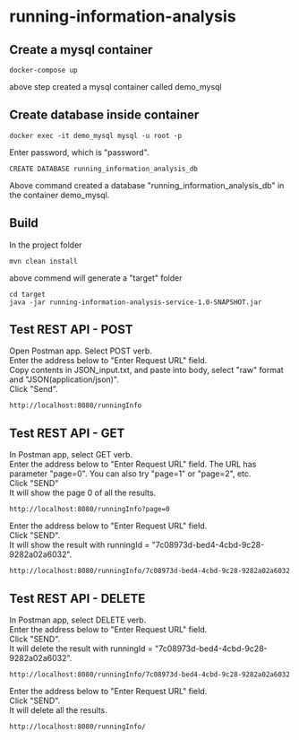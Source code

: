 # running-information-analysis

## Create a mysql container

```
docker-compose up
```
above step created a mysql container called demo_mysql

## Create database inside container
```
docker exec -it demo_mysql mysql -u root -p
```
Enter password, which is "password".

```
CREATE DATABASE running_information_analysis_db
```
Above command created a database "running_information_analysis_db" in the container demo_mysql.

## Build
In the project folder
```
mvn clean install
```

above commend will generate a "target" folder
```
cd target
java -jar running-information-analysis-service-1.0-SNAPSHOT.jar
```

## Test REST API - POST
Open Postman app. Select POST verb. <br/>
Enter the address below to "Enter Request URL" field. <br/>
Copy contents in JSON_input.txt, and paste into body, select "raw" format and "JSON(application/json)".<br/>
Click "Send".<br/>
```
http://localhost:8080/runningInfo
```

## Test REST API - GET 
In Postman app, select GET verb. <br/>
Enter the address below to "Enter Request URL" field. The URL has parameter "page=0". You can also try "page=1" or "page=2", etc. <br/>
Click "SEND" <br/>
It will show the page 0 of all the results.
```
http://localhost:8080/runningInfo?page=0
```

Enter the address below to "Enter Request URL" field. <br/>
Click "SEND".<br/>
It will show the result with runningId = "7c08973d-bed4-4cbd-9c28-9282a02a6032". <br/>
```
http://localhost:8080/runningInfo/7c08973d-bed4-4cbd-9c28-9282a02a6032
```

## Test REST API - DELETE<br/>
In Postman app, select DELETE verb. <br/>
Enter the address below to "Enter Request URL" field. <br/>
Click "SEND".<br/>
It will delete the result with runningId = "7c08973d-bed4-4cbd-9c28-9282a02a6032".<br/>
```
http://localhost:8080/runningInfo/7c08973d-bed4-4cbd-9c28-9282a02a6032
```

Enter the address below to "Enter Request URL" field. <br/>
Click "SEND".<br/>
It will delete all the results.<br/>
```
http://localhost:8080/runningInfo/
```

